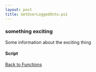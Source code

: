 ```yaml
---
layout: post
title: GetUserLoggedOnto.ps1
---
```


### something exciting

Some information about the exciting thing

#### Script

<script src="https://gist-it.appspot.com/github.com/BanterBoy/scripts-blog/blob/master/PowerShell/functions/activeDirectory/GetUserLoggedOnto.ps1"></script>

<a href="/menu/_pages/functions.html">Back to Functions</a>
